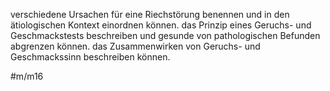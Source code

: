 verschiedene Ursachen für eine Riechstörung benennen und in den ätiologischen Kontext einordnen können.
das Prinzip eines Geruchs- und Geschmackstests beschreiben und gesunde von pathologischen Befunden abgrenzen können.
das Zusammenwirken von Geruchs- und Geschmackssinn beschreiben können.

#m/m16
